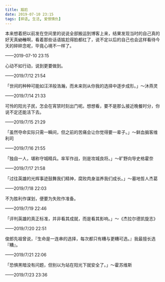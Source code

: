```yaml
---
title: 尴尬
date: 2019-07-10 23:15
tags: [碎语, 生活, 爱恨情仇]
---
```


本来想着把以前发在空间里的说说全部搬运到博客上来，结果发现当时的自己真的好天真~~幼稚~~啊，看着那些话语尴尬得脸都红了，说不定以后的自己也会这样看待今天的碎碎念呢，毕竟心境不一样了。

——2019-07-10 23:15

心动不如行动，说到更要做到。

——2019/7/12 21:54

「世间的种种可能如汪洋般浩瀚，而未来则从你我的选择中逐步成形。」～沐燕灵

——2019/7/14 21:33

可怜的阳光子民，怎会在宵禁时刻出门呢。想想看，要不是那么接近晚餐时分，你说不定还能活下去。

——2019/7/15 21:29

「虽然夺命实际只需一瞬间，但之前的苦痛会让你觉得要一辈子。」～鲜血掮客维利司

——2019/7/16 21:55

「独自一人，堪称守城精兵。率军作战，则是攻城良将。」～旷野向导史格霍奈

——2019/7/17 21:58

「过往英雄的光辉事迹鼓舞我们精神，腐败肉身滋养我们成长。」～墓地哲人杰葛

——2019/7/18 22:03

不为胜利作谋划，便要为失败作准备。

——2019/7/19 22:46

「评判英雄的真正标准，并非看其成就，而是看其影响。」～《杰拉尔德凯旋志》

——2019/7/20 22:51

俊郎先祖曾说，『生命是一连串的选择，每次都只有糟与更糟可选。』我最擅长选『糟』。

——2019/7/21 22:06

「恐惧黑暗没有问题，但别以为站在阳光下就安全了。」～霍苏维斯

——2019/7/23 23:36

